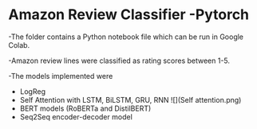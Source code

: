 # Amazon Review Classifier -Pytorch

-The folder contains a Python notebook file which can be run in Google Colab.

-Amazon review lines were classified as rating scores between 1-5.

-The models implemented were
  - LogReg
  - Self Attention with LSTM, BiLSTM, GRU, RNN
   ![](Self attention.png)
  - BERT models (RoBERTa and DistilBERT)
  - Seq2Seq encoder-decoder model
  

  
  
